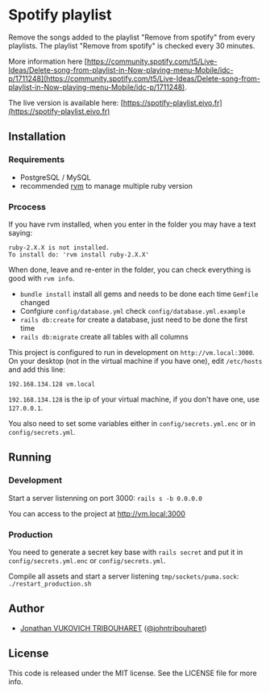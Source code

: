 # Spotify playlist

Remove the songs added to the playlist "Remove from spotify" from every playlists.
The playlist "Remove from spotify" is checked every 30 minutes.

More information here [https://community.spotify.com/t5/Live-Ideas/Delete-song-from-playlist-in-Now-playing-menu-Mobile/idc-p/1711248](https://community.spotify.com/t5/Live-Ideas/Delete-song-from-playlist-in-Now-playing-menu-Mobile/idc-p/1711248).

The live version is available here: [https://spotify-playlist.eivo.fr](https://spotify-playlist.eivo.fr)

## Installation

### Requirements

- PostgreSQL / MySQL
- recommended [rvm](https://rvm.io/) to manage multiple ruby version

### Prcocess

If you have rvm installed, when you enter in the folder you may have a text saying:
```
ruby-2.X.X is not installed.
To install do: 'rvm install ruby-2.X.X'
```
When done, leave and re-enter in the folder, you can check everything is good with `rvm info`.

- `bundle install` install all gems and needs to be done each time `Gemfile` changed
- Confgiure `config/database.yml` check `config/database.yml.example`
- `rails db:create` for create a database, just need to be done the first time
- `rails db:migrate` create all tables with all columns

This project is configured to run in development on `http://vm.local:3000`.
On your desktop (not in the virtual machine if you have one), edit `/etc/hosts` and add this line:
```
192.168.134.128 vm.local
```
`192.168.134.128` is the ip of your virtual machine, if you don't have one, use `127.0.0.1`.

You also need to set some variables either in `config/secrets.yml.enc` or in `config/secrets.yml`.

## Running

### Development

Start a server listenning on port 3000:
`rails s -b 0.0.0.0`

You can access to the project at http://vm.local:3000

### Production

You need to generate a secret key base with `rails secret` and put it in `config/secrets.yml.enc` or `config/secrets.yml`.

Compile all assets and start a server listening `tmp/sockets/puma.sock`:
`./restart_production.sh`


## Author

- [Jonathan VUKOVICH TRIBOUHARET](https://github.com/jonathantribouharet) ([@johntribouharet](https://twitter.com/johntribouharet))

## License

This code is released under the MIT license. See the LICENSE file for more info.